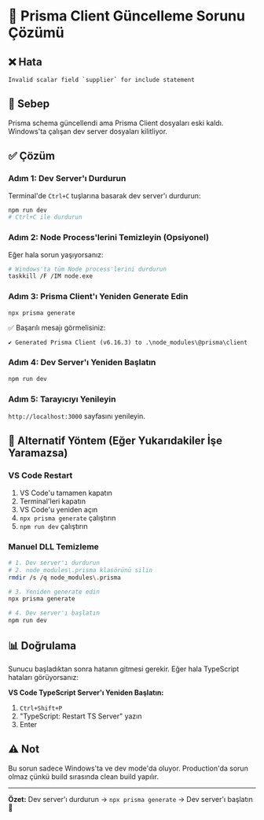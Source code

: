 # 🔧 Prisma Client Güncelleme Sorunu Çözümü

## ❌ Hata
```
Invalid scalar field `supplier` for include statement
```

## 🎯 Sebep
Prisma schema güncellendi ama Prisma Client dosyaları eski kaldı. Windows'ta çalışan dev server dosyaları kilitliyor.

## ✅ Çözüm

### Adım 1: Dev Server'ı Durdurun
Terminal'de `Ctrl+C` tuşlarına basarak dev server'ı durdurun:
```bash
npm run dev
# Ctrl+C ile durdurun
```

### Adım 2: Node Process'lerini Temizleyin (Opsiyonel)
Eğer hala sorun yaşıyorsanız:
```bash
# Windows'ta tüm Node process'lerini durdurun
taskkill /F /IM node.exe
```

### Adım 3: Prisma Client'ı Yeniden Generate Edin
```bash
npx prisma generate
```

✅ Başarılı mesajı görmelisiniz:
```
✔ Generated Prisma Client (v6.16.3) to .\node_modules\@prisma\client
```

### Adım 4: Dev Server'ı Yeniden Başlatın
```bash
npm run dev
```

### Adım 5: Tarayıcıyı Yenileyin
`http://localhost:3000` sayfasını yenileyin.

## 🚀 Alternatif Yöntem (Eğer Yukarıdakiler İşe Yaramazsa)

### VS Code Restart
1. VS Code'u tamamen kapatın
2. Terminal'leri kapatın  
3. VS Code'u yeniden açın
4. `npx prisma generate` çalıştırın
5. `npm run dev` çalıştırın

### Manuel DLL Temizleme
```bash
# 1. Dev server'ı durdurun
# 2. node_modules\.prisma klasörünü silin
rmdir /s /q node_modules\.prisma

# 3. Yeniden generate edin
npx prisma generate

# 4. Dev server'ı başlatın
npm run dev
```

## 📊 Doğrulama

Sunucu başladıktan sonra hatanın gitmesi gerekir. Eğer hala TypeScript hataları görüyorsanız:

**VS Code TypeScript Server'ı Yeniden Başlatın:**
1. `Ctrl+Shift+P`
2. "TypeScript: Restart TS Server" yazın
3. Enter

## ⚠️ Not

Bu sorun sadece Windows'ta ve dev mode'da oluyor. Production'da sorun olmaz çünkü build sırasında clean build yapılır.

---

**Özet:** Dev server'ı durdurun → `npx prisma generate` → Dev server'ı başlatın 🎉

